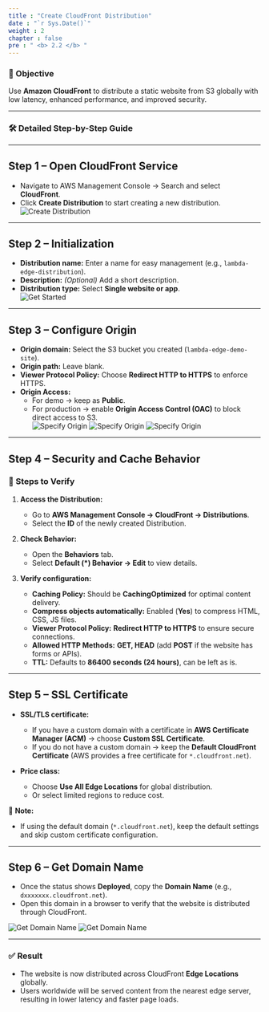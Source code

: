 ```yaml
---
title : "Create CloudFront Distribution"
date : "`r Sys.Date()`"
weight : 2
chapter : false
pre : " <b> 2.2 </b> "
---
```

### 🎯 Objective

Use **Amazon CloudFront** to distribute a static website from S3 globally with low latency, enhanced performance, and improved security.

---

### 🛠️ Detailed Step-by-Step Guide

---

## **Step 1 – Open CloudFront Service**

- Navigate to AWS Management Console → Search and select **CloudFront**.  
- Click **Create Distribution** to start creating a new distribution.  
![Create Distribution](/images/2.prerequisite/008-create-cloudfront.png)

---

## **Step 2 – Initialization**

- **Distribution name:** Enter a name for easy management (e.g., `lambda-edge-distribution`).  
- **Description:** *(Optional)* Add a short description.  
- **Distribution type:** Select **Single website or app**.  
![Get Started](/images/2.prerequisite/009-create-cloudfront.png)

---

## **Step 3 – Configure Origin**

- **Origin domain:** Select the S3 bucket you created (`lambda-edge-demo-site`).  
- **Origin path:** Leave blank.  
- **Viewer Protocol Policy:** Choose **Redirect HTTP to HTTPS** to enforce HTTPS.  
- **Origin Access:**  
  - For demo → keep as **Public**.  
  - For production → enable **Origin Access Control (OAC)** to block direct access to S3.  
![Specify Origin](/images/2.prerequisite/010-specify-origin.png)
![Specify Origin](/images/2.prerequisite/011-specify-origin.png)
![Specify Origin](/images/2.prerequisite/012-specify-origin.png)

---

## **Step 4 – Security and Cache Behavior**

### 🔧 Steps to Verify
1. **Access the Distribution:**  
   - Go to **AWS Management Console → CloudFront → Distributions**.  
   - Select the **ID** of the newly created Distribution.

2. **Check Behavior:**  
   - Open the **Behaviors** tab.  
   - Select **Default (*) Behavior → Edit** to view details.

3. **Verify configuration:**  
   - **Caching Policy:** Should be **CachingOptimized** for optimal content delivery.  
   - **Compress objects automatically:** Enabled (**Yes**) to compress HTML, CSS, JS files.  
   - **Viewer Protocol Policy:** **Redirect HTTP to HTTPS** to ensure secure connections.  
   - **Allowed HTTP Methods:** **GET, HEAD** (add **POST** if the website has forms or APIs).  
   - **TTL:** Defaults to **86400 seconds (24 hours)**, can be left as is.

---

## **Step 5 – SSL Certificate**

- **SSL/TLS certificate:**  
  - If you have a custom domain with a certificate in **AWS Certificate Manager (ACM)** → choose **Custom SSL Certificate**.  
  - If you do not have a custom domain → keep the **Default CloudFront Certificate** (AWS provides a free certificate for `*.cloudfront.net`).  

- **Price class:**  
  - Choose **Use All Edge Locations** for global distribution.  
  - Or select limited regions to reduce cost.  

📌 **Note:**  
- If using the default domain (`*.cloudfront.net`), keep the default settings and skip custom certificate configuration.

---

## **Step 6 – Get Domain Name**

- Once the status shows **Deployed**, copy the **Domain Name** (e.g., `dxxxxxxx.cloudfront.net`).  
- Open this domain in a browser to verify that the website is distributed through CloudFront.  

![Get Domain Name](/images/2.prerequisite/013-get-domain-name.png)
![Get Domain Name](/images/2.prerequisite/014-get-domain-name.png)

---

### ✅ Result
- The website is now distributed across CloudFront **Edge Locations** globally.  
- Users worldwide will be served content from the nearest edge server, resulting in lower latency and faster page loads.
